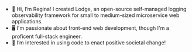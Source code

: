 - 👋 Hi, I’m Regina! I created Lodge, an open-source self-managed logging observability framework for small to medium-sized microservice web applications.
- 🖥 I'm passionate about front-end web development, though I'm a proficent full-stack engineer.
- 👀 I’m interested in using code to enact positive societal change!

<!---
rgdonovan/rgdonovan is a ✨ special ✨ repository because its `README.md` (this file) appears on your GitHub profile.
You can click the Preview link to take a look at your changes.
--->
